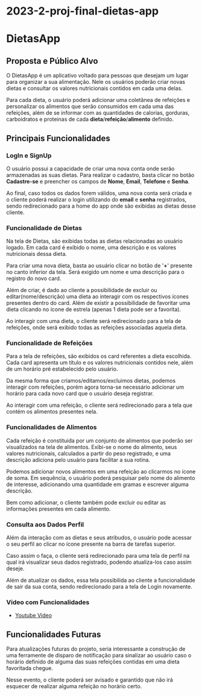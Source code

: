# 2023-2-proj-final-dietas-app
# DietasApp

## Proposta e Público Alvo

O DietasApp é um aplicativo voltado para pessoas que desejam um lugar para organizar a sua alimentação. Nele os usuários poderão criar novas dietas e consultar os valores nutricionais contidos em cada uma delas.

Para cada dieta, o usuário poderá adicionar uma coletânea de refeições e personalizar os alimentos que serão consumidos em cada uma das refeições, além de se informar com as quantidades de calorias, gorduras, carboidratos e proteinas de cada **dieta**/**refeição**/**alimento** definido.

## Principais Funcionalidades

### LogIn e SignUp

O usuário possui a capacidade de criar uma nova conta onde serão armazenadas as suas dietas. Para realizar o cadastro, basta clicar no botão **Cadastre-se** e preencher os campos de **Nome**, **Email**, **Telefone** e **Senha**.

Ao final, caso todos os dados forem válidos, uma nova conta será criada e o cliente poderá realizar o login utilizando do **email** e **senha** registrados, sendo redirecionado para a home do app onde são exibidas as dietas desse cliente.

### Funcionalidade de Dietas

Na tela de Dietas, são exibidas todas as dietas relacionadas ao usuário logado. Em cada card é exibido o nome, uma descrição e os valores nutricionais dessa dieta.

Para criar uma nova dieta, basta ao usuário clicar no botão de '**+**' presente no canto inferior da tela. Será exigido um nome e uma descrição para o registro do novo card.

Além de criar, é dado ao cliente a possibilidade de excluir ou editar(nome/descrição) uma dieta ao interagir com os respectivos ícones presentes dentro do card. Além de existir a possibilidade de favoritar uma dieta clicando no ícone de estrela (apenas 1 dieta pode ser a favorita).

Ao interagir com uma dieta, o cliente será redirecionado para a tela de refeições, onde será exibido todas as refeições associadas aquela dieta.

### Funcionalidade de Refeições

Para a tela de refeições, são exibidos os card referentes a dieta escolhida. Cada card apresenta um título e os valores nutricionais contidos nele, além de um horário pré estabelecido pelo usuário.

Da mesma forma que criamos/editamos/excluimos dietas, podemos interagir com refeições, porém agora torna-se necessário adicionar um horário para cada novo card que o usuário deseja registrar.

Ao interagir com uma refeição, o cliente será redirecionado para a tela que contém os alimentos presentes nela.

### Funcionalidades de Alimentos

Cada refeição é constituida por um conjunto de alimentos que poderão ser visualizados na tela de alimentos. Exibi-se o nome do alimento, seus valores nutricionais, calculados a partir do peso registrado, e uma descrição adiciona pelo usuário para facilitar a sua rotina.

Podemos adicionar novos alimentos em uma refeição ao clicarmos no ícone de soma. Em sequência, o usuário poderá pesquisar pelo nome do alimento de interesse, adicionando uma quantidade em gramas e escrever alguma descrição.

Bem como adicionar, o cliente também pode excluir ou editar as informações presentes em cada alimento.

### Consulta aos Dados Perfil

Além da interação com as dietas e seus atribudos, o usuário pode acessar o seu perfil ao clicar no ícone presente na barra de tarefas superior. 

Caso assim o faça, o cliente será redirecionado para uma tela de perfil na qual irá visualizar seus dados registrado, podendo atualiza-los caso assim deseje.

Além de atualizar os dados, essa tela possibilida ao cliente a funcionalidade de sair da sua conta, sendo redirecionado para a tela de Login novamente.

### Vídeo com Funcionalidades

- [Youtube Video]([https://www.youtube.com/](https://youtu.be/7jYNbKLVgSg))

## Funcionalidades Futuras

Para atualizações futuras do projeto, seria interessante a construção de uma ferramente de disparo de notificação para sinalizar ao usuário caso o horário definido de alguma das suas refeições contidas em uma dieta favoritada chegue. 

Nesse evento, o cliente poderá ser avisado e garantido que não irá esquecer de realizar alguma refeição no horário certo.
